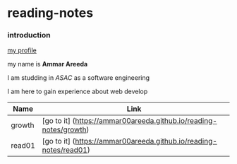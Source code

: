# reading-notes

### introduction

[my profile](https://github.com/Ammar00Areeda)

my name is **Ammar Areeda**

I am studding in *ASAC* as a software engineering 

I am here to gain experience about web develop 

| Name | Link |
| --- | --- |
| growth | [go to it] (https://ammar00areeda.github.io/reading-notes/growth) |
| read01| [go to it] (https://ammar00areeda.github.io/reading-notes/read01) |
